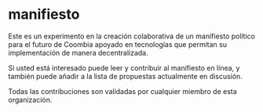 # manifiesto

Este es un experimento en la creación colaborativa de un manifiesto político para el futuro de Coombia apoyado en tecnologías que permitan su implementación de manera decentralizada. 

Si usted está interesado puede leer y contribuir al manifiesto en línea, y también puede añadir a la lista de propuestas actualmente en discusión.

Todas las contribuciones son validadas por cualquier miembro de esta organización. 
